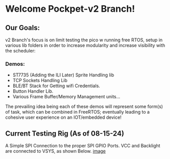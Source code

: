 # Welcome Pockpet-v2 Branch!

## Our Goals:
v2 Branch's focus is on limit testing the pico w running free RTOS, setup in various lib folders in order to increase modularity and increase visibility with the scheduler: 

### Demos:
* ST7735 (Adding the ILI Later) Sprite Handling lib
* TCP Sockets Handling Lib
* BLE/BT Stack for Getting wifi Credentials.
* Button Handler Lib.
* Various Frame Buffer/Memory Management units...

The prevailing idea being each of these demos will represent some form(s) of task, which can be combined in FreeRTOS; eventually leading to a cohesive user experience on an IOT/embedded device!


## Current Testing Rig (As of 08-15-24)
A Simple SPI Connection to the proper SPI GPIO Ports. VCC and Backlight are connected to VSYS, as shown Below.
[image](https://github.com/user-attachments/assets/b71d5637-150d-457b-9781-a66b4ad1f5e2)

